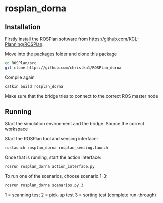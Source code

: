 # rosplan_dorna

## Installation
Firstly install the ROSPlan software from https://github.com/KCL-Planning/ROSPlan.

Move into the packages folder and clone this package
```sh
cd ROSPlan/src
git clone https://github.com/christka1/ROSPlan_dorna
```

Compile again
```sh
catkin build rosplan_dorna
```

Make sure that the bridge tries to connect to the correct ROS master node

## Running
Start the simulation environment and the bridge.
Source the correct workspace

Start the ROSPlan tool and sensing interface:
```sh
roslaunch rosplan_dorna rosplan_sensing.launch
```

Once that is running, start the action interface:
```sh
rosrun rosplan_dorna action_interface.py
```

To run one of the scenarios, choose scenario 1-3:
```sh
rosrun rosplan_dorna scenarios.py 3
```

1 = scanning test
2 = pick-up test
3 = sorting test (complete run-through)
